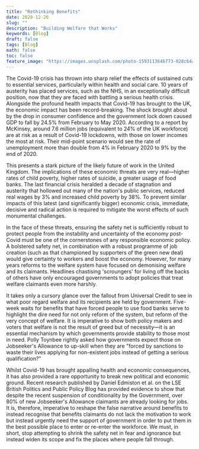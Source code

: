 ```yaml
---
title: "Rethinking Benefits"
date: 2020-12-26
slug: ""
description: "Building Welfare that Works"
keywords: [Blog]
draft: false
tags: [Blog]
math: false
toc: false
feature_image: "https://images.unsplash.com/photo-1593113646773-028c64a8f1b8?ixid=MXwxMjA3fDB8MHxwaG90by1wYWdlfHx8fGVufDB8fHw%3D&ixlib=rb-1.2.1&auto=format&fit=crop&w=3150&q=80"
---
```


The Covid-19 crisis has thrown into sharp relief the effects of sustained cuts to essential services, particularly within health and social care. 10 years of austerity has placed services, such as the NHS, in an exceptionally difficult position, now that they are faced with battling a serious health crisis. Alongside the profound health impacts that Covid-19 has brought to the UK, the economic impact has been record-breaking. The shock brought about by the drop in consumer confidence and the government lock down caused GDP to fall by 24.5% from February to May 2020. According to a report by McKinsey, around 7.6 million jobs (equivalent to 24% of the UK workforce) are at risk as a result of Covid-19 lockdowns, with those on lower incomes the most at risk. Their mid-point scenario would see the rate of unemployment more than double from 4% in February 2020 to 9% by the end of 2020.

This presents a stark picture of the likely future of work in the United Kingdom. The implications of these economic threats are very real—higher rates of child poverty, higher rates of suicide, a greater usage of food banks. The last financial crisis heralded a decade of stagnation and austerity that hollowed out many of the nation's public services, reduced real wages by 3% and increased child poverty by 38%. To prevent similar impacts of this latest (and significantly bigger) economic crisis, immediate, decisive and radical action is required to mitigate the worst effects of such monumental challenges.

In the face of these threats, ensuring the safety net is sufficiently robust to protect people from the instability and uncertainty of the economy post-Covid must be one of the cornerstones of any responsible economic policy. A bolstered safety net, in combination with a robust programme of job creation (such as that championed by supporters of the green new deal) would give certainty to workers and boost the economy. However, for many years reforms to the welfare system have focused on demonising welfare and its claimants. Headlines chastising 'scroungers' for living off the backs of others have only encouraged governments to adopt policies that treat welfare claimants even more harshly.

It takes only a cursory glance over the fallout from Universal Credit to see in what poor regard welfare and its recipients are held by government. Five-week waits for benefits that have forced people to use food banks serve to highlight the dire need for not only reform of the system, but reform of the very concept of welfare. It is imperative to show both policy makers and voters that welfare is not the result of greed but of necessity—it is an essential mechanism by which governments provide stability to those most in need. Polly Toynbee rightly asked how governments expect those on Jobseeker's Allowance to up-skill when they are "forced by sanctions to waste their lives applying for non-existent jobs instead of getting a serious qualification?"

Whilst Covid-19 has brought appalling health and economic consequences, it has also provided a rare opportunity to break new political and economic ground. Recent research published by Daniel Edmiston et al. on the LSE British Politics and Public Policy Blog has provided evidence to show that despite the recent suspension of conditionality by the Government, over 80% of new Jobseeker's Allowance claimants are already looking for jobs. It is, therefore, imperative to reshape the false narrative around benefits to instead recognise that benefits claimants do not lack the motivation to work but instead urgently need the support of government in order to put them in the best possible place to enter or re-enter the workforce. We must, in short, stop attempting to shrink the safety net in fear and ignorance but instead widen its scope and fix the places where people fall through.
